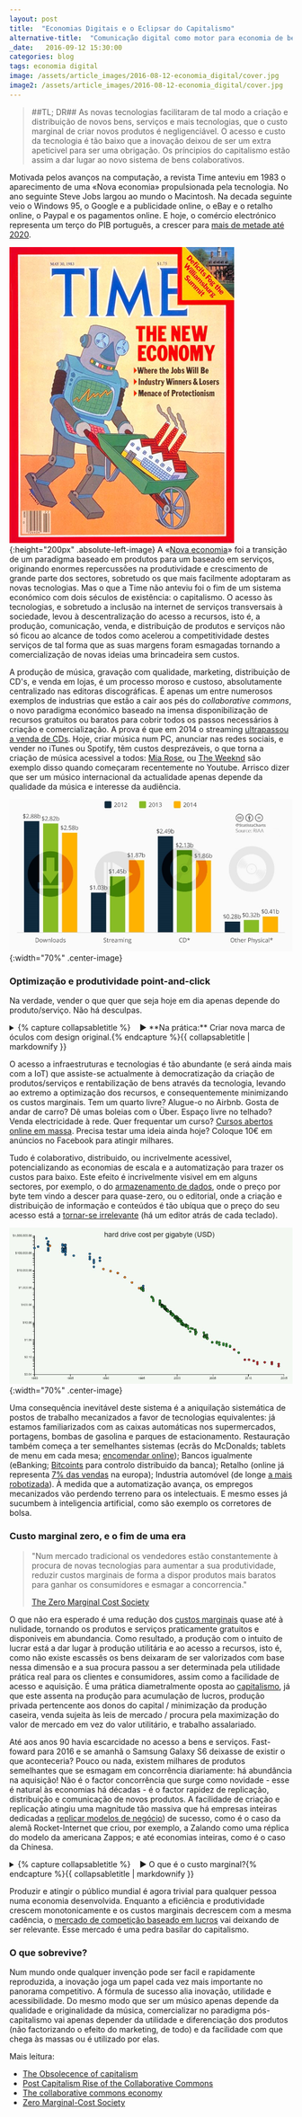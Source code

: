 ```yaml
---
layout: post
title:  "Economias Digitais e o Eclipsar do Capitalismo"
alternative-title:  "Comunicação digital como motor para economia de bens colaborativos"
_date:   2016-09-12 15:30:00
categories: blog
tags: economia digital
image: /assets/article_images/2016-08-12-economia_digital/cover.jpg
image2: /assets/article_images/2016-08-12-economia_digital/cover.jpg
---
```


> ##TL; DR##
  As novas tecnologias facilitaram de tal modo a criação e distribuição de novos bens, serviços e mais tecnologias, que o custo marginal de criar novos produtos é negligenciável. O acesso e custo da tecnologia é tão baixo que a inovação deixou de ser um extra apeticivel para ser uma obrigação. Os príncipios do capitalismo estão assim a dar lugar ao novo sistema de bens colaborativos.

Motivada pelos avanços na computação, a revista Time anteviu em 1983 o aparecimento de uma «Nova economia» propulsionada pela tecnologia. No ano seguinte Steve Jobs largou ao mundo o Macintosh. Na decada seguinte veio o Windows 95, o Google e a publicidade online, o eBay e o retalho online, o Paypal e os pagamentos online. E hoje, o comércio electrónico representa um terço do PIB português, a crescer para [mais de metade até 2020](http://www.acepi.pt/artigoDetalhe.php?idArtigo=91606&idComissao=7).


![](/assets/article_images/2016-08-12-economia_digital/time.jpg){:height="200px" .absolute-left-image}
A «[Nova economia](https://en.wikipedia.org/wiki/New_economy)» foi a transição de um paradigma baseado em produtos para um baseado em serviços, originando enormes repercussões na produtividade e crescimento de grande parte dos sectores, sobretudo os que mais facilmente adoptaram as novas tecnologias. Mas o que a Time não anteviu foi o fim de um sistema económico com dois séculos de existência: o capitalismo. O acesso às tecnologias, e sobretudo a inclusão na internet de serviços transversais à sociedade, levou à descentralização do acesso a recursos, isto é, a produção, comunicação, venda, e distribuição de produtos e serviços não só ficou ao alcance de todos como acelerou a competitividade destes serviços de tal forma que as suas margens foram esmagadas tornando a comercialização de novas ideias uma brincadeira sem custos.

A produção de música, gravação com qualidade, marketing, distribuição de CD's, e venda em lojas, é um processo moroso e custoso, absolutamente centralizado nas editoras discográficas. É apenas um entre numerosos exemplos de industrias que estão a cair aos pés do _collaborative commons_, o novo paradigma económico baseado na imensa disponibilização de recursos gratuitos ou baratos para cobrir todos os passos necessários à criação e comercialização. A prova é que em 2014 o streaming [ultrapassou a venda de CDs](https://www.statista.com/chart/3333/us-music-revenues-2014/). Hoje, criar música num PC, anunciar nas redes sociais, e vender no iTunes ou Spotify, têm custos desprezáveis, o que torna a criação de música acessivel a todos:  [Mia Rose](https://www.youtube.com/watch?v=IsUaHQsg528), ou [The Weeknd](https://www.youtube.com/watch?v=KEI4qSrkPAs&list=PLVt9N9S0CzvgLOB74YgreOLMp3pG4dfzP&index=2) são exemplo disso quando começaram recentemente no Youtube. Arrisco dizer que ser um músico internacional da actualidade apenas depende da qualidade da música e interesse da audiência.

![Receitas do streaming nos EUA ultrapassaram vendas de CD's em 2014](/assets/article_images/2016-08-12-economia_digital/streaming.jpg){:width="70%" .center-image}

### Optimização e produtividade point-and-click ###

Na verdade, vender o que quer que seja hoje em dia apenas depende do produto/serviço. Não há desculpas.

<style>
details summary::-webkit-details-marker {
  display: none;
}
</style>

<details>
<summary>{% capture collapsabletitle %}&nbsp;&nbsp;&nbsp;&nbsp;&#9658; **Na prática:** Criar nova marca de óculos com design original.{% endcapture %}{{ collapsabletitle | markdownify }}</summary>
{% capture collapsablecontent %}
1. Os poucos custos necessários para o _bootstrapping_ são obtidos em [crowfunding](https://www.kickstarter.com/) por vez do recurso a empréstimos. Serve também de validação do negócio no mercado.
2. O design e produção são feitos em casa com uma [impressora 3D](http://www.productchart.com/3d_printers/), ou através de um serviço de impressão 3D.
3. A venda é feita recorrendo ao Shopify (25€/mês) ou semelhantes.
4. A aquisição é feita nas redes sociais, AdWords, e talvez afiliados.
5. O processo todo pode tardar menos de uma semana. Se tirarmos o primeiro passo pode tardar 1 dia a montar a totalidade de uma loja online.
{% endcapture %}
{{ collapsablecontent | markdownify }}
</details>

O acesso a infraestruturas e tecnologias é tão abundante (e será ainda mais com a IoT) que assiste-se actualmente à democratização da criação de produtos/serviços e rentabilização de bens através da tecnologia, levando ao extremo a optimização dos recursos, e consequentemente minimizando os custos marginais. Tem um quarto livre? Alugue-o no Airbnb. Gosta de andar de carro? Dê umas boleias com o Über. Espaço livre no telhado? Venda electricidade à rede. Quer frequentar um curso? [Cursos abertos online em massa](https://en.wikipedia.org/wiki/Massive_open_online_course). Precisa testar uma ideia ainda hoje? Coloque 10€ em anúncios no Facebook para atingir milhares.

Tudo é colaborativo, distribuido, ou incrivelmente acessivel, potencializando as economias de escala e a automatização para trazer os custos para baixo. Este efeito é incrivelmente visivel em em alguns sectores, por exemplo, o do [armazenamento de dados](http://www.mkomo.com/cost-per-gigabyte), onde o preço por byte tem vindo a descer para quase-zero, ou o editorial, onde a criação e distribuição de informação e conteúdos é tão ubíqua que o preço do seu acesso está a [tornar-se irrelevante](https://en.wikipedia.org/wiki/Decline_of_newspapers) (há um editor atrás de cada teclado).

![Custo por gigabyte desde 1980. De notar a escala logaritmica.](/assets/article_images/2016-08-12-economia_digital/bytecost2.jpg){:width="70%" .center-image}

Uma consequência inevitável deste sistema é a aniquilação sistemática de postos de trabalho mecanizados a favor de tecnologias equivalentes: já estamos familiarizados com as caixas automáticas nos supermercados, portagens, bombas de gasolina e parques de estacionamento. Restauração também começa a ter semelhantes sistemas (ecrãs do McDonalds; tablets de menu em cada mesa; [encomendar online](http://www.nomenu.pt/)); Bancos igualmente (eBanking; [Bitcoints](https://bitcoin.org/en/) para controlo distribuido da banca); Retalho (online já representa [7% das vendas](http://www.himediagroup.com/en/blog/tag/e-commerce-en/) na europa); Industria automóvel (de longe [a mais robotizada](http://www.ifr.org/industrial-robots/statistics/)). À medida que a automatização avança, os empregos mecanizados vão perdendo terreno para os intelectuais. E mesmo esses já sucumbem à inteligencia artificial, como são exemplo os corretores de bolsa.


### Custo marginal zero, e o fim de uma era ###

> "Num mercado tradicional os vendedores estão constantemente à procura de novas tecnologias para aumentar a sua produtividade, reduzir custos marginais de forma a dispor produtos mais baratos para ganhar os consumidores e esmagar a concorrencia." 
>
>
> [The Zero Marginal Cost Society](https://www.amazon.com/Zero-Marginal-Cost-Society-Collaborative/dp/1137280115)

O que não era esperado é uma redução dos [custos marginais](https://en.wikipedia.org/wiki/Marginal_cost) quase até à nulidade, tornando os produtos e serviços praticamente gratuitos e disponiveis em abundancia. Como resultado, a produção com o intuito de lucrar está a dar lugar à produção utilitária e ao acesso a recursos, isto é, como não existe escassês os bens deixaram de ser valorizados com base nessa dimensão e a sua procura passou a ser determinada pela utilidade prática real para os clientes e consumidores, assim como a facilidade de acesso e aquisição. É uma prática diametralmente oposta ao [capitalismo](https://en.wikipedia.org/wiki/Capitalism#Characteristics), já que este assenta na produção para acumulação de lucros, produção privada pertencente aos donos do capital / minimização da produção caseira, venda sujeita às leis de mercado / procura pela maximização do valor de mercado em vez do valor utilitário, e trabalho assalariado.

Até aos anos 90 havia escarcidade no acesso a bens e serviços. Fast-foward para 2016 e se amanhã o Samsung Galaxy S6 deixasse de existir o que aconteceria? Pouco ou nada, existem milhares de produtos semelhantes que se esmagam em concorrência diariamente: há abundância na aquisição! Não é o factor concorrência que surge como novidade - esse é natural às economias há décadas - é o factor rapidez de replicação, distribuição e comunicação de novos produtos. A facilidade de criação e replicação atingiu uma magnitude tão massiva que há empresas inteiras dedicadas a [replicar modelos de negócio](http://www.nytimes.com/2014/02/28/technology/copycat-business-model-generates-genuine-global-success-for-start-up-incubator.html)) de sucesso, como é o caso da alemã Rocket-Internet que criou, por exemplo, a Zalando como uma réplica do modelo da americana Zappos; e até economias inteiras, como é o caso da Chinesa.

<details>
<summary>{% capture collapsabletitle %}&nbsp;&nbsp;&nbsp;&nbsp;&#9658; O que é o custo marginal?{% endcapture %}{{ collapsabletitle | markdownify }}</summary>
{% capture collapsablecontent %}

O custo marginal é o custo de produzir mais uma unidade do produto/serviço vendido, excluindo os custos fixos (materiais, etc). Á medida que a minha hipotética fábrica de telemóveis produz mais e mais unidades, talvez precise de construir um novo armazém, e esse custo pertence ao custo marginal da produção de cada nova unidade. 

É aqui que os negócios encontram os seus lucros, ao optimizar, automatizar, melhorar a eficiência e a produtividade destes factores. É aqui que os negócios encontram a sua vantagem competitiva.

{% endcapture %}
{{ collapsablecontent | markdownify }}
</details>

Produzir e atingir o público mundial é agora trivial para qualquer pessoa numa economia desenvolvida. Enquanto a eficiência e produtividade crescem monotonicamente e os custos marginais decrescem com a mesma cadência, o [mercado de competição baseado em lucros](https://medium.com/basic-income/post-capitalism-rise-of-the-collaborative-commons-62b0160a7048) vai deixando de ser relevante. Esse mercado é uma pedra basilar do capitalismo.


### O que sobrevive? ###

Num mundo onde qualquer invenção pode ser facil e rapidamente reproduzida, a inovação joga um papel cada vez mais importante no panorama competitivo. A fórmula de sucesso alia inovação, utilidade e acessibilidade. Do mesmo modo que ser um músico apenas depende da qualidade e originalidade da música, comercializar no paradigma pós-capitalismo vai apenas depender da utilidade e diferenciação dos produtos (não factorizando o efeito do marketing, de todo) e da facilidade com que chega às massas ou é utilizado por elas.

Mais leitura:

* [The Obsolecence of capitalism](https://medium.com/@cjdew/the-obsolescence-of-capitalism-340ad9fafd8f#.6zw4k0lbx)
* [Post Capitalism Rise of the Collaborative Commons](https://medium.com/basic-income/post-capitalism-rise-of-the-collaborative-commons-62b0160a7048#.djnam8f9a)
* [The collaborative commons economy](http://bigthink.com/think-tank/the-collaborative-commons-economy)
* [Zero Marginal-Cost Society](https://www.amazon.com/Zero-Marginal-Cost-Society-Collaborative/dp/1137280115)



